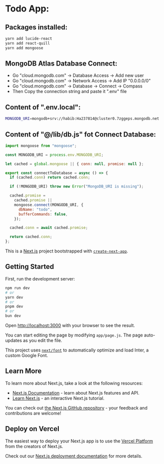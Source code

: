 # Todo App:

## Packages installed:

```bash
yarn add lucide-react
yarn add react-quill
yarn add mongoose
```

## MongoDB Atlas Database Connect:

- Go "cloud.mongodb.com" -> Database Access -> Add new user
- Go "cloud.mongodb.com" -> Network Access -> Add IP "0.0.0.0/0"
- Go "cloud.mongodb.com" -> Database -> Connect -> Compass
- Then Copy the connection string and paste it ".env" file

## Content of ".env.local":

```bash
MONGODB_URI=mongodb+srv://habib:Ha237814@cluster0.7zggeps.mongodb.net
```

## Content of "@/lib/db.js" fot Connect Database:

```js
import mongoose from "mongoose";

const MONGODB_URI = process.env.MONGODB_URI;

let cached = global.mongoose || { conn: null, promise: null };

export const connectToDatabase = async () => {
  if (cached.conn) return cached.conn;

  if (!MONGODB_URI) throw new Error("MongoDB_URI is missing");

  cached.promise =
    cached.promise ||
    mongoose.connect(MONGODB_URI, {
      dbName: "todo",
      bufferCommands: false,
    });

  cached.conn = await cached.promise;

  return cached.conn;
};
```

This is a [Next.js](https://nextjs.org/) project bootstrapped with
[`create-next-app`](https://github.com/vercel/next.js/tree/canary/packages/create-next-app).

## Getting Started

First, run the development server:

```bash
npm run dev
# or
yarn dev
# or
pnpm dev
# or
bun dev
```

Open [http://localhost:3000](http://localhost:3000) with your browser to see the
result.

You can start editing the page by modifying `app/page.js`. The page auto-updates
as you edit the file.

This project uses
[`next/font`](https://nextjs.org/docs/basic-features/font-optimization) to
automatically optimize and load Inter, a custom Google Font.

## Learn More

To learn more about Next.js, take a look at the following resources:

- [Next.js Documentation](https://nextjs.org/docs) - learn about Next.js
  features and API.
- [Learn Next.js](https://nextjs.org/learn) - an interactive Next.js tutorial.

You can check out
[the Next.js GitHub repository](https://github.com/vercel/next.js/) - your
feedback and contributions are welcome!

## Deploy on Vercel

The easiest way to deploy your Next.js app is to use the
[Vercel Platform](https://vercel.com/new?utm_medium=default-template&filter=next.js&utm_source=create-next-app&utm_campaign=create-next-app-readme)
from the creators of Next.js.

Check out our
[Next.js deployment documentation](https://nextjs.org/docs/deployment) for more
details.
